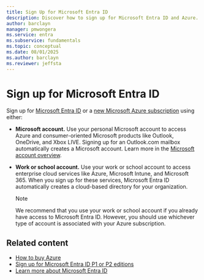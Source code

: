 ```yaml
---
title: Sign Up for Microsoft Entra ID
description: Discover how to sign up for Microsoft Entra ID and Azure. Start using enterprise cloud services today.
author: barclayn
manager: pmwongera
ms.service: entra
ms.subservice: fundamentals
ms.topic: conceptual
ms.date: 08/01/2025
ms.author: barclayn
ms.reviewer: jeffsta
---
```

# Sign up for Microsoft Entra ID

Sign up for [Microsoft Entra ID](get-started-premium.md) or a [new Microsoft Azure subscription](https://azure.microsoft.com/free/?WT.mc_id=A261C142F) using either:

- **Microsoft account.** Use your personal Microsoft account to access Azure and consumer-oriented Microsoft products like Outlook, OneDrive, and Xbox LIVE. Signing up for an Outlook.com mailbox automatically creates a Microsoft account. Learn more in the [Microsoft account overview](https://account.microsoft.com/account).  

- **Work or school account.** Use your work or school account to access enterprise cloud services like Azure, Microsoft Intune, and Microsoft 365. When you sign up for these services, Microsoft Entra ID automatically creates a cloud-based directory for your organization.

  > [!NOTE]
  > We recommend that you use your work or school account if you already have access to Microsoft Entra ID. However, you should use whichever type of account is associated with your Azure subscription.

## Related content

- [How to buy Azure](https://azure.microsoft.com/pricing/purchase-options/)
- [Sign up for Microsoft Entra ID P1 or P2 editions](./get-started-premium.md)
- [Learn more about Microsoft Entra ID](./whatis.md)
